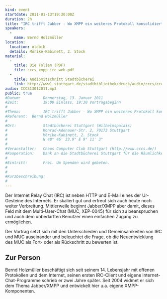 ```yaml
---
kind: event
startdate: 2011-01-13T19:30:00Z
duration: 2h
title: "IRC trifft Jabber - Wo XMPP ein weiteres Protokoll konsolidiert"
speakers:
  -
    name: Bernd Holzmüller
location:
  location: oldbib
  details: Mörike-Kabinett, 2. Stock
material:
  -
    title: Die Folien (PDF)
    file: cccs_xmpp_irc_web.pdf
  -
    title: Audiomitschnitt Stadtbücherei
    link: http://www1.stuttgart.de/stadtbibliothek/druck/audio/cccs/cccs_audio.php#23
audio: CCCS13012011.mp3
public: true
#Datum:          Donnerstag, 13. Januar 2011
#Zeit:           19:00 Einlass, 19:30 Vortragsbeginn
#
#Thema:          IRC trifft Jabber - Wo XMPP ein weiteres Protokoll konsolidiert
#Referent:	Bernd Holzmüller
#
#Ort:            Stadtbücherei Stuttgart (Wilhelmspalais)
#                Konrad-Adenauer-Str. 2, 70173 Stuttgart
#                Mörike-Kabinett, 2. Stock
#                N 48° 46' 33.9" E 9° 11' 3"
#
#Veranstalter:   Chaos Computer Club Stuttgart (http://www.cccs.de/)
#Kooperation:    Dank an die Stadtbücherei Stuttgart für die Räumlichkeiten!
#
#Eintritt:       Frei. Um Spenden wird gebeten.
#
#
#Kurzbeschreibung:
#
---
```

Der Internet Relay Chat (IRC) ist neben HTTP und E-Mail eines der
Ur-Gesteine des Internets. Er skaliert gut und erfreut sich auch heute
noch weiter Verbreitung. Mittlerweile beginnt Jabber/XMPP aber
damit, dieses Feld mit dem Multi-User-Chat (MUC, XEP-0045) für sich
zu beanspruchen und auch dem unbedarften Benutzer einen einfachen
Zugang zu ermöglichen.

Der Vortrag setzt sich mit den Unterschieden und Gemeinsamkeiten von
IRC und MUC auseinander und beleuchtet die Frage, ob die Neuentwicklung des
MUC als Fort- oder als Rückschritt zu bewerten ist.

## Zur Person

Bernd Holzmüller beschäftigt sich seit seinem 14. Lebensjahr mit offenen
Protokollen und dem Internet, seinen ersten IRC-Client und eigene
Internet-Chat-Programme schrieb er zwei Jahre später.
Seit 2004 widmet er sich dem Thema Jabber/XMPP und entwickelt hier u.a.
eigene XMPP-Komponenten.
